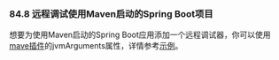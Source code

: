 ### 84.8 远程调试使用Maven启动的Spring Boot项目

想要为使用Maven启动的Spring Boot应用添加一个远程调试器，你可以使用[mave插件](http://docs.spring.io/spring-boot/docs/2.0.0.M2/maven-plugin/)的jvmArguments属性，详情参考[示例](http://docs.spring.io/spring-boot/docs/2.0.0.M2/maven-plugin/examples/run-debug.html)。
